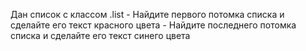  Дан список с классом .list
	- Найдите первого потомка списка и сделайте его текст красного цвета
	- Найдите последнего потомка списка и сделайте его текст синего цвета